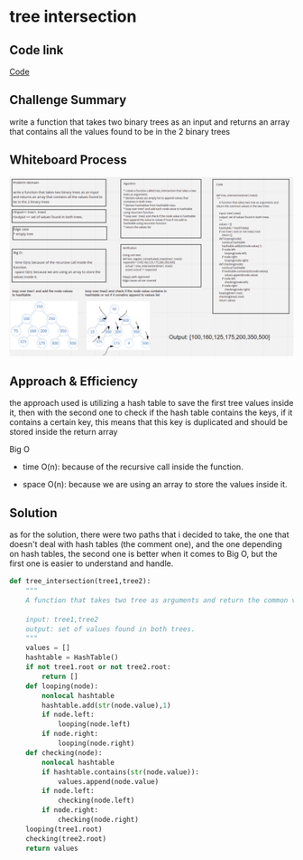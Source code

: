 # tree intersection

## Code link

[Code](tree_intersection.py)

## Challenge Summary

write a function that takes two binary trees as an input and returns an array that contains all the values found to be in the 2 binary trees

## Whiteboard Process

![tree_intersection whiteboard](tree_intersection.png)

## Approach & Efficiency

the approach used is utilizing a hash table to save the first tree values inside it, then with the second one to check if the hash table contains the keys, if it contains a certain key, this means that this key is duplicated and should be stored inside the return array

Big O

- time O(n): because of the recursive call inside the function.

- space O(n): because we are using an array to store the values inside it.

## Solution

as for the solution, there were two paths that i decided to take, the one that doesn't deal with hash tables (the comment one), and the one depending on hash tables, the second one is better when it comes to Big O, but the first one is easier to understand and handle.

```python
def tree_intersection(tree1,tree2):
    """
    A function that takes two tree as arguments and return the common values in the two trees

    input: tree1,tree2
    output: set of values found in both trees.
    """
    values = []
    hashtable = HashTable()
    if not tree1.root or not tree2.root:
        return []
    def looping(node):
        nonlocal hashtable
        hashtable.add(str(node.value),1)
        if node.left:
            looping(node.left)
        if node.right:
            looping(node.right)
    def checking(node):
        nonlocal hashtable
        if hashtable.contains(str(node.value)):
            values.append(node.value)
        if node.left:
            checking(node.left)
        if node.right:
            checking(node.right)
    looping(tree1.root)
    checking(tree2.root)
    return values
```
